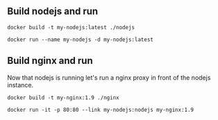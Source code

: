 ## Build nodejs and run
`docker build -t my-nodejs:latest ./nodejs`

`docker run --name my-nodejs -d my-nodejs:latest`



## Build nginx and run
Now that nodejs is running let's run a nginx proxy in front of the nodejs instance.

`docker build -t my-nginx:1.9 ./nginx`

`docker run -it -p 80:80 --link my-nodejs:nodejs my-nginx:1.9`
